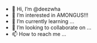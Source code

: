 - 👋 Hi, I’m @deezwha
- 👀 I’m interested in AMONGUS!!!
- 🌱 I’m currently learning ...
- 💞️ I’m looking to collaborate on ...
- 📫 How to reach me ...

<!---
deezwha/deezwha is a ✨ special ✨ repository because its `README.md` (this file) appears on your GitHub profile.
You can click the Preview link to take a look at your changes.
--->
